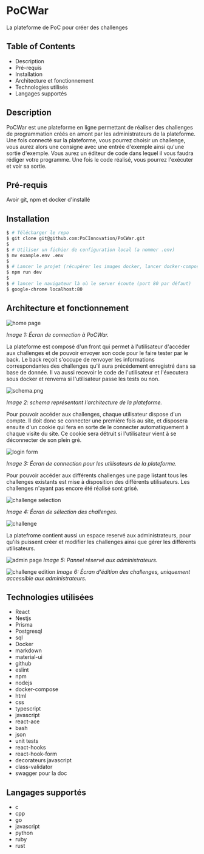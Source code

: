 # PoCWar

La plateforme de PoC pour créer des challenges

## Table of Contents

- Description
- Pré-requis
- Installation
- Architecture et fonctionnement
- Technologies utilisés
- Langages supportés

## Description

PoCWar est une plateforme en ligne permettant de réaliser des challenges de programmation créés en amont par les administrateurs de la plateforme.
Une fois connecté sur la plateforme, vous pourrez choisir un challenge, vous aurez alors une consigne avec une entrée d'exemple ainsi qu'une sortie d'exemple. Vous aurez un éditeur de code dans lequel il vous faudra rédiger votre programme.
Une fois le code réalisé, vous pourrez l'exécuter et voir sa sortie.

## Pré-requis

Avoir git, npm et docker d'installé

## Installation

```bash
$ # Télécharger le repo
$ git clone git@github.com:PoCInnovation/PoCWar.git
$
$ # Utiliser un fichier de configuration local (a nommer .env)
$ mv example.env .env
$
$ # Lancer le projet (récupérer les images docker, lancer docker-compose)
$ npm run dev
$
$ # lancer le navigateur là où le server écoute (port 80 par défaut)
$ google-chrome localhost:80
```

## Architecture et fonctionnement

![home page](assets/home.png)

_Image 1: Écran de connection à PoCWar._

La plateforme est composé d'un front qui permet à l'utilisateur d'accéder aux challenges et de pouvoir envoyer son code pour le faire tester par le back.
Le back reçoit s'occupe de renvoyer les informations correspondantes des challenges qu'il aura précédement enregistré dans sa base de donnée. Il va aussi recevoir le code de l'utilisateur et l'éxecutera sous docker et renverra si l'utilisateur passe les tests ou non.

![schema.png](assets/schema.png)

_Image 2: schema représentant l'architecture de la plateforme._

Pour pouvoir accéder aux challenges, chaque utilisateur dispose d'un compte. Il doit donc se connecter une première fois au site, et disposera ensuite d'un cookie qui fera en sorte de le connecter automatiquement à chaque visite du site. Ce cookie sera détruit si l'utilisateur vient à se déconnecter de son plein gré.

![login form](assets/login-form.png)

_Image 3: Écran de connection pour les utilisateurs de la plateforme._

Pour pouvoir accéder aux différents challenges une page listant tous les challenges existants est mise à disposition des différents utilisateurs. Les challenges n'ayant pas encore été réalisé sont grisé.

![challenge selection](assets/challenge-select.png)

_Image 4: Écran de sélection des challenges._

![challenge](assets/challenge.png)

La platefrome contient aussi un espace reservé aux administrateurs, pour qu'ils puissent créer et modifier les challenges ainsi que gérer les différents utilisateurs.

![admin page](assets/admin-page.png)
_Image 5: Pannel réservé aux administrateurs._

![challenge edition](assets/edit-challenge.png)
_Image 6: Écran d'édition des challenges, uniquement accessible aux administrateurs._


## Technologies utilisées

- React
- Nestjs
- Prisma
- Postgresql
- sql
- Docker
- markdown
- material-ui
- github
- eslint
- npm
- nodejs
- docker-compose
- html
- css
- typescript
- javascript
- react-ace
- bash
- json
- unit tests
- react-hooks
- react-hook-form
- decorateurs javascript
- class-validator
- swagger pour la doc

## Langages supportés

- c
- cpp
- go
- javascript
- python
- ruby
- rust

